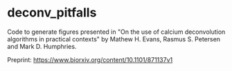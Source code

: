 # deconv_pitfalls
Code to generate figures presented in "On the use of calcium deconvolution algorithms in practical contexts"
by Mathew H. Evans, Rasmus S. Petersen and Mark D. Humphries. 

Preprint: https://www.biorxiv.org/content/10.1101/871137v1

